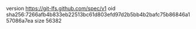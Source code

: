 version https://git-lfs.github.com/spec/v1
oid sha256:7266afb4b833eb22513bc61d803efd97d2b5bb4b2bafc75b86846a157086a7ea
size 56382
